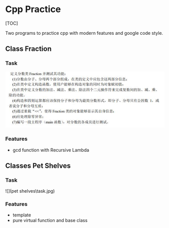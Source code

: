 # Cpp Practice

[TOC]

Two programs to practice cpp with modern features and google code style.

## Class Fraction

### Task

![](fraction\task.jpg)

### Features

* gcd function with Recursive Lambda

  

## Classes Pet Shelves

### Task

![](pet shelves\task.jpg)

### Features

* template
* pure virtual function and base class